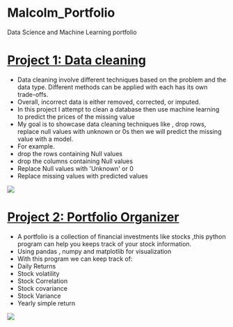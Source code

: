 # Malcolm_Portfolio
Data Science and Machine Learning portfolio

# [Project  1: Data cleaning ](https://github.com/malcolmpanama/python/blob/main/Data%20Science%20and%20Machine%20Learning/Data%20Cleaning/Wines%20data%20cleaning%20(1).ipynb)
* Data cleaning involve different techniques based on the problem and the data type. Different methods can be applied with each has its own trade-offs.
* Overall, incorrect data is either removed, corrected, or imputed.
* In this project I attempt to clean a database then use machine learning to predict the prices of the missing value
* My goal is to showcase data cleaning techniques like , drop rows, replace null values with unknown or 0s then we will predict the missing value with a model.
* For example.
*	drop the rows containing Null values 
*	drop the columns containing Null values 
*	Replace Null values with 'Unknown' or 0 
*	Replace missing values with predicted values 

![](https://github.com/malcolmpanama/Malcolm_Portfolio/blob/main/images/download1.png?raw=true)



# [Project  2: Portfolio Organizer](https://github.com/malcolmpanama/python/blob/main/Finance/portfolio_showcase_simple_returns.py)
* A portfolio is a collection of financial investments like stocks ,this python program can help you keeps track of your stock information.
* Using pandas , numpy and matplotlib for visualization
* With this program we can keep track of:
* Daily Returns
* Stock volatility
* Stock Correlation
* Stock covariance 
* Stock Variance
* Yearly simple return

![](https://github.com/malcolmpanama/Malcolm_Portfolio/blob/main/images/Figure_1.png?raw=true)
